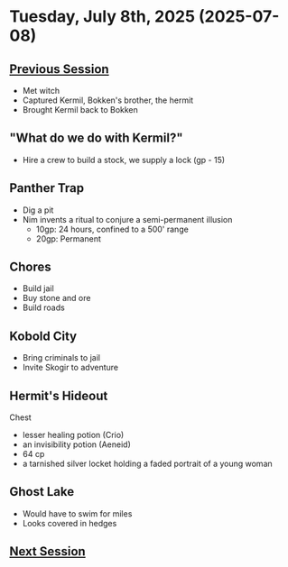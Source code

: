 # Tuesday, July 8th, 2025 (2025-07-08)

## [Previous Session](./2025-07-01.md)

- Met witch
- Captured Kermil, Bokken's brother, the hermit
- Brought Kermil back to Bokken

## "What do we do with Kermil?"

- Hire a crew to build a stock, we supply a lock (gp - 15)

## Panther Trap

- Dig a pit
- Nim invents a ritual to conjure a semi-permanent illusion
  - 10gp: 24 hours, confined to a 500' range
  - 20gp: Permanent

## Chores

- Build jail
- Buy stone and ore
- Build roads

## Kobold City

- Bring criminals to jail
- Invite Skogir to adventure

## Hermit's Hideout

Chest

- lesser healing potion (Crio)
- an invisibility potion (Aeneid)
- 64 cp
- a tarnished silver locket holding a faded portrait of a young woman

## Ghost Lake

- Would have to swim for miles
- Looks covered in hedges

## [Next Session](./2025-07-29.md)
